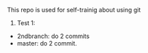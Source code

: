 This repo is used for self-trainig about using git
1. Test 1: 
 + 2ndbranch: do 2 commits
 + master: do 2 commit. 
